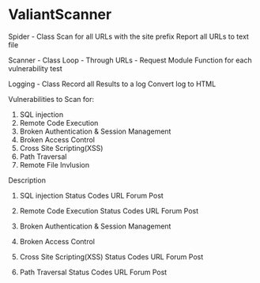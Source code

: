 # ValiantScanner

Spider - Class
Scan for all URLs with the site prefix
Report all URLs to text file

Scanner - Class
Loop - Through URLs - Request Module
Function for each vulnerability test

Logging - Class
Record all Results to a log
Convert log to HTML

Vulnerabilities to Scan for:
1. SQL injection
2. Remote Code Execution
3. Broken Authentication & Session Management
4. Broken Access Control
5. Cross Site Scripting(XSS)
6. Path Traversal
7. Remote File Invlusion

Description
1. SQL injection
Status Codes
URL Forum Post
2. Remote Code Execution
Status Codes
URL Forum Post

3. Broken Authentication & Session Management

4. Broken Access Control

5. Cross Site Scripting(XSS)
Status Codes
URL Forum Post

6. Path Traversal
Status Codes
URL Forum Post
